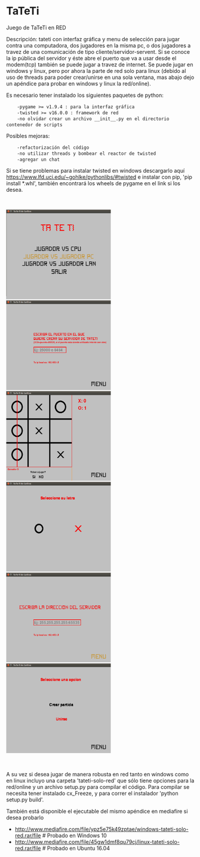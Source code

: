 # TaTeTi
Juego de TaTeTi en RED

Descripción: tateti con interfaz gráfica y menu de selección para jugar contra una computadora, dos jugadores en la misma pc, o dos jugadores a travez de una comunicación de tipo cliente/servidor-servent. Si se conoce la ip pública del servidor y éste abre el puerto que va a usar desde el modem(tcp) también se puede jugar a travez de internet. Se puede jugar en windows y linux, pero por ahora la parte de red solo para linux (debido al uso de threads para poder crear/unirse en una sola ventana, mas abajo dejo un apéndice para probar en windows y linux la red/online). 

Es necesario tener instalado los siguientes paquetes de python:

        -pygame >= v1.9.4 : para la interfaz gráfica
        -twisted >= v16.0.0 : framework de red 
        -no olvidar crear un archivo __init__.py en el directorio contenedor de scripts
        
Posibles mejoras:

        -refactorización del código
        -no utilizar threads y bombear el reactor de twisted
        -agregar un chat
        
        
        
Si se tiene problemas para instalar twisted en windows descargarlo aquí https://www.lfd.uci.edu/~gohlke/pythonlibs/#twisted e instalar con pip, 'pip install *.whl', también encontrará los wheels de pygame en el link si los desea.

<br>

<img src="https://github.com/carlosmaccarrone/TaTeTi/blob/master/capturas/capturaprimera.jpg" width="280" height="240"> <img src="https://github.com/carlosmaccarrone/TaTeTi/blob/master/capturas/capturasegunda.jpg" width="280" height="240"> <img src="https://github.com/carlosmaccarrone/TaTeTi/blob/master/capturas/capturatercera.jpg" width="280" height="240">
<img src="https://github.com/carlosmaccarrone/TaTeTi/blob/master/capturas/capturacuarta.jpg" width="280" height="240"> <img src="https://github.com/carlosmaccarrone/TaTeTi/blob/master/capturas/capturaquinta.jpg" width="280" height="240"> <img src="https://github.com/carlosmaccarrone/TaTeTi/blob/master/capturas/capturasexta.jpg" width="280" height="240">

<br>

A su vez si desea jugar de manera robusta en red tanto en windows como en linux incluyo una carpeta 'tateti-solo-red' que sólo tiene opciones para la red/online y un archivo setup.py para compilar el código. Para compilar se necesita tener instalado cx_Freeze, y para correr el instalador 'python setup.py build'.

También está disponible el ejecutable del mismo apéndice en mediafire si desea probarlo 

- http://www.mediafire.com/file/ypz5e75k49zptae/windows-tateti-solo-red.rar/file # Probado en Windows 10
- http://www.mediafire.com/file/45gw1dmf8qu79cj/linux-tateti-solo-red.rar/file # Probado en Ubuntu 16.04
